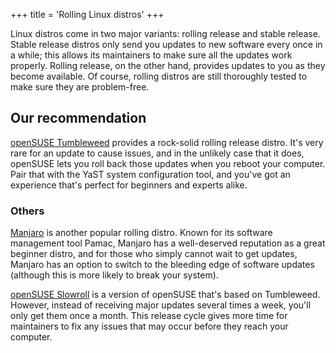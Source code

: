 +++
title = 'Rolling Linux distros'
+++

Linux distros come in two major variants: rolling release and stable release. Stable release distros only send you updates to new software every once in a while; this allows its maintainers to make sure all the updates work properly. Rolling release, on the other hand, provides updates to you as they become available. Of course, rolling distros are still thoroughly tested to make sure they are problem-free.

## Our recommendation

[openSUSE Tumbleweed](https://get.opensuse.org/tumbleweed) provides a rock-solid rolling release distro. It's very rare for an update to cause issues, and in the unlikely case that it does, openSUSE lets you roll back those updates when you reboot your computer. Pair that with the YaST system configuration tool, and you've got an experience that's perfect for beginners and experts alike.

### Others

[Manjaro](https://manjaro.org/) is another popular rolling distro. Known for its software management tool Pamac, Manjaro has a well-deserved reputation as a great beginner distro, and for those who simply cannot wait to get updates, Manjaro has an option to switch to the bleeding edge of software updates (although this is more likely to break your system).

[openSUSE Slowroll](https://en.opensuse.org/openSUSE:Slowroll) is a version of openSUSE that's based on Tumbleweed. However, instead of receiving major updates several times a week, you'll only get them once a month. This release cycle gives more time for maintainers to fix any issues that may occur before they reach your computer.
